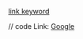 [link keyword][id]

[id]: URL "Optional Title here"

// code
Link: [Google][googlelink]

[googlelink]: https://google.com
